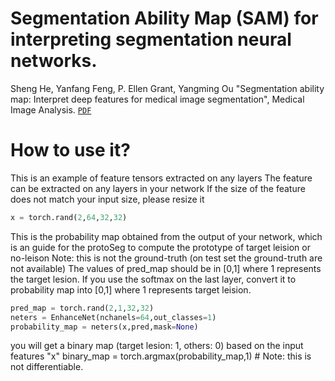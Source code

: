 # Segmentation Ability Map (SAM) for interpreting segmentation neural networks.

Sheng He, Yanfang Feng, P. Ellen Grant, Yangming Ou "Segmentation ability map: Interpret deep features for medical image segmentation", Medical Image Analysis. [`PDF`](https://www.sciencedirect.com/science/article/pii/S1361841522003541)

# How to use it?

This is an example of feature tensors extracted on any layers
The feature can be extracted on any layers in your network
If the size of the feature does not match your input size, please resize it 

```Python
x = torch.rand(2,64,32,32) 
```

This is the probability map obtained from the output of your network, which is 
an guide for the protoSeg to compute the prototype of target leision or no-leison
Note: this is not the ground-truth (on test set the ground-truth are not available)
The values of pred_map should be in [0,1] where 1 represents the target lesion.
If you use the softmax on the last layer, convert it to probability map into [0,1] where 1 represents target leision.

```Python
pred_map = torch.rand(2,1,32,32) 
neters = EnhanceNet(nchanels=64,out_classes=1)
probability_map = neters(x,pred,mask=None)
```

you will get a binary map (target lesion: 1, others: 0) based on the input features "x"
binary_map = torch.argmax(probability_map,1) # Note: this is not differentiable.
